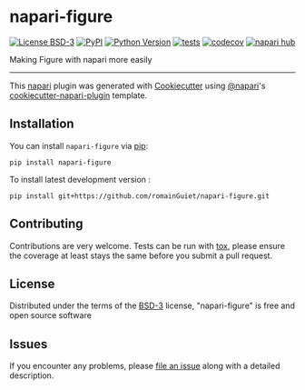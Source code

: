 # napari-figure

[![License BSD-3](https://img.shields.io/pypi/l/napari-figure.svg?color=green)](https://github.com/romainGuiet/napari-figure/raw/main/LICENSE)
[![PyPI](https://img.shields.io/pypi/v/napari-figure.svg?color=green)](https://pypi.org/project/napari-figure)
[![Python Version](https://img.shields.io/pypi/pyversions/napari-figure.svg?color=green)](https://python.org)
[![tests](https://github.com/romainGuiet/napari-figure/workflows/tests/badge.svg)](https://github.com/romainGuiet/napari-figure/actions)
[![codecov](https://codecov.io/gh/romainGuiet/napari-figure/branch/main/graph/badge.svg)](https://codecov.io/gh/romainGuiet/napari-figure)
[![napari hub](https://img.shields.io/endpoint?url=https://api.napari-hub.org/shields/napari-figure)](https://napari-hub.org/plugins/napari-figure)

Making Figure with napari more easily

----------------------------------

This [napari] plugin was generated with [Cookiecutter] using [@napari]'s [cookiecutter-napari-plugin] template.

<!--
Don't miss the full getting started guide to set up your new package:
https://github.com/napari/cookiecutter-napari-plugin#getting-started

and review the napari docs for plugin developers:
https://napari.org/stable/plugins/index.html
-->

## Installation

You can install `napari-figure` via [pip]:

    pip install napari-figure



To install latest development version :

    pip install git+https://github.com/romainGuiet/napari-figure.git


## Contributing

Contributions are very welcome. Tests can be run with [tox], please ensure
the coverage at least stays the same before you submit a pull request.

## License

Distributed under the terms of the [BSD-3] license,
"napari-figure" is free and open source software

## Issues

If you encounter any problems, please [file an issue] along with a detailed description.

[napari]: https://github.com/napari/napari
[Cookiecutter]: https://github.com/audreyr/cookiecutter
[@napari]: https://github.com/napari
[MIT]: http://opensource.org/licenses/MIT
[BSD-3]: http://opensource.org/licenses/BSD-3-Clause
[GNU GPL v3.0]: http://www.gnu.org/licenses/gpl-3.0.txt
[GNU LGPL v3.0]: http://www.gnu.org/licenses/lgpl-3.0.txt
[Apache Software License 2.0]: http://www.apache.org/licenses/LICENSE-2.0
[Mozilla Public License 2.0]: https://www.mozilla.org/media/MPL/2.0/index.txt
[cookiecutter-napari-plugin]: https://github.com/napari/cookiecutter-napari-plugin

[file an issue]: https://github.com/romainGuiet/napari-figure/issues

[napari]: https://github.com/napari/napari
[tox]: https://tox.readthedocs.io/en/latest/
[pip]: https://pypi.org/project/pip/
[PyPI]: https://pypi.org/
